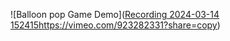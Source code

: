 ![Balloon pop Game Demo]([Recording 2024-03-14 152415](https://vimeo.com/923282331?share=copy)https://vimeo.com/923282331?share=copy)
